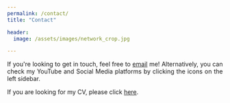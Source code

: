 ```yaml
---
permalink: /contact/
title: "Contact"

header:
  image: /assets/images/network_crop.jpg

---
```


<div style="text-align: justify"> 


If you're looking to get in touch, feel free to <a href="mailto:m.fischer@cs.ucl.ac.uk">email</a> me! Alternatively, you can check 
my YouTube and Social Media platforms by clicking the icons on the left sidebar. <br>

If you are looking for my CV, please click <a href="/assets/cv.txt">here</a>.

</div>